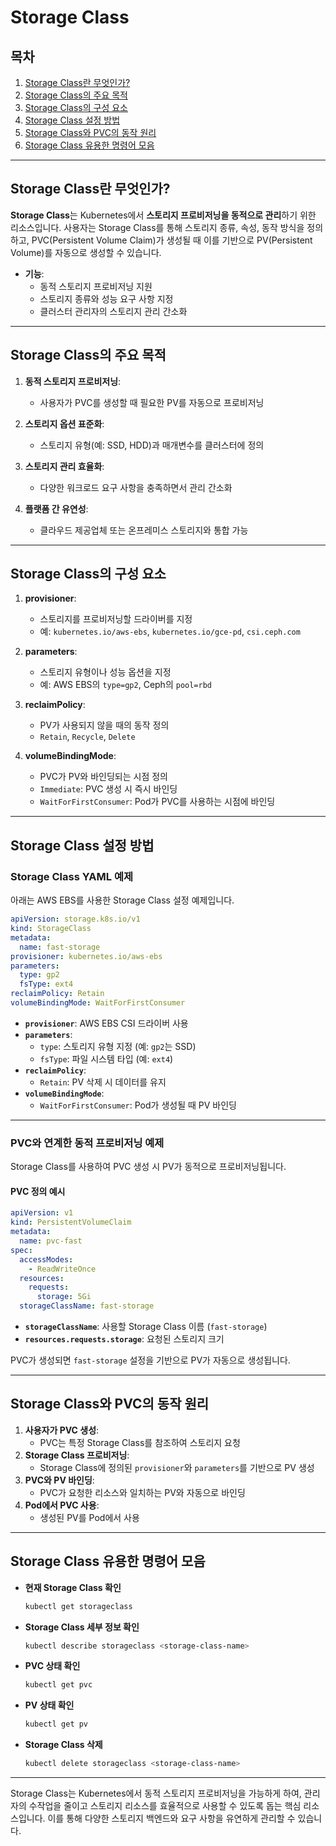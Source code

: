 # Storage Class

## 목차
1. [Storage Class란 무엇인가?](#Storage-Class란-무엇인가)
2. [Storage Class의 주요 목적](#Storage-Class의-주요-목적)
3. [Storage Class의 구성 요소](#Storage-Class의-구성-요소)
4. [Storage Class 설정 방법](#Storage-Class-설정-방법)
5. [Storage Class와 PVC의 동작 원리](#Storage-Class와-PVC의-동작-원리)
6. [Storage Class 유용한 명령어 모음](#Storage-Class-유용한-명령어-모음)

---

## Storage Class란 무엇인가?

**Storage Class**는 Kubernetes에서 **스토리지 프로비저닝을 동적으로 관리**하기 위한 리소스입니다. 사용자는 Storage Class를 통해 스토리지 종류, 속성, 동작 방식을 정의하고, PVC(Persistent Volume Claim)가 생성될 때 이를 기반으로 PV(Persistent Volume)를 자동으로 생성할 수 있습니다.

- **기능**:
  - 동적 스토리지 프로비저닝 지원
  - 스토리지 종류와 성능 요구 사항 지정
  - 클러스터 관리자의 스토리지 관리 간소화

---

## Storage Class의 주요 목적

1. **동적 스토리지 프로비저닝**:
   - 사용자가 PVC를 생성할 때 필요한 PV를 자동으로 프로비저닝

2. **스토리지 옵션 표준화**:
   - 스토리지 유형(예: SSD, HDD)과 매개변수를 클러스터에 정의

3. **스토리지 관리 효율화**:
   - 다양한 워크로드 요구 사항을 충족하면서 관리 간소화

4. **플랫폼 간 유연성**:
   - 클라우드 제공업체 또는 온프레미스 스토리지와 통합 가능

---

## Storage Class의 구성 요소

1. **provisioner**:
   - 스토리지를 프로비저닝할 드라이버를 지정
   - 예: `kubernetes.io/aws-ebs`, `kubernetes.io/gce-pd`, `csi.ceph.com`

2. **parameters**:
   - 스토리지 유형이나 성능 옵션을 지정
   - 예: AWS EBS의 `type=gp2`, Ceph의 `pool=rbd`

3. **reclaimPolicy**:
   - PV가 사용되지 않을 때의 동작 정의
   - `Retain`, `Recycle`, `Delete`

4. **volumeBindingMode**:
   - PVC가 PV와 바인딩되는 시점 정의
   - `Immediate`: PVC 생성 시 즉시 바인딩
   - `WaitForFirstConsumer`: Pod가 PVC를 사용하는 시점에 바인딩

---

## Storage Class 설정 방법

### Storage Class YAML 예제

아래는 AWS EBS를 사용한 Storage Class 설정 예제입니다.

```yaml
apiVersion: storage.k8s.io/v1
kind: StorageClass
metadata:
  name: fast-storage
provisioner: kubernetes.io/aws-ebs
parameters:
  type: gp2
  fsType: ext4
reclaimPolicy: Retain
volumeBindingMode: WaitForFirstConsumer
```

- **`provisioner`**: AWS EBS CSI 드라이버 사용
- **`parameters`**:
  - `type`: 스토리지 유형 지정 (예: `gp2`는 SSD)
  - `fsType`: 파일 시스템 타입 (예: `ext4`)
- **`reclaimPolicy`**:
  - `Retain`: PV 삭제 시 데이터를 유지
- **`volumeBindingMode`**:
  - `WaitForFirstConsumer`: Pod가 생성될 때 PV 바인딩

---

### PVC와 연계한 동적 프로비저닝 예제

Storage Class를 사용하여 PVC 생성 시 PV가 동적으로 프로비저닝됩니다.

#### PVC 정의 예시

```yaml
apiVersion: v1
kind: PersistentVolumeClaim
metadata:
  name: pvc-fast
spec:
  accessModes:
    - ReadWriteOnce
  resources:
    requests:
      storage: 5Gi
  storageClassName: fast-storage
```

- **`storageClassName`**: 사용할 Storage Class 이름 (`fast-storage`)
- **`resources.requests.storage`**: 요청된 스토리지 크기

PVC가 생성되면 `fast-storage` 설정을 기반으로 PV가 자동으로 생성됩니다.

---

## Storage Class와 PVC의 동작 원리

1. **사용자가 PVC 생성**:
   - PVC는 특정 Storage Class를 참조하여 스토리지 요청
2. **Storage Class 프로비저닝**:
   - Storage Class에 정의된 `provisioner`와 `parameters`를 기반으로 PV 생성
3. **PVC와 PV 바인딩**:
   - PVC가 요청한 리소스와 일치하는 PV와 자동으로 바인딩
4. **Pod에서 PVC 사용**:
   - 생성된 PV를 Pod에서 사용

---

## Storage Class 유용한 명령어 모음

- **현재 Storage Class 확인**
  ```bash
  kubectl get storageclass
  ```

- **Storage Class 세부 정보 확인**
  ```bash
  kubectl describe storageclass <storage-class-name>
  ```

- **PVC 상태 확인**
  ```bash
  kubectl get pvc
  ```

- **PV 상태 확인**
  ```bash
  kubectl get pv
  ```

- **Storage Class 삭제**
  ```bash
  kubectl delete storageclass <storage-class-name>
  ```

---

Storage Class는 Kubernetes에서 동적 스토리지 프로비저닝을 가능하게 하여, 관리자의 수작업을 줄이고 스토리지 리소스를 효율적으로 사용할 수 있도록 돕는 핵심 리소스입니다. 이를 통해 다양한 스토리지 백엔드와 요구 사항을 유연하게 관리할 수 있습니다.
